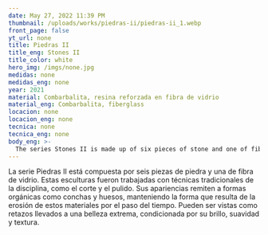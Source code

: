 ```yaml
---
date: May 27, 2022 11:39 PM
thumbnail: /uploads/works/piedras-ii/piedras-ii_1.webp
front_page: false
yt_url: none
title: Piedras II
title_eng: Stones II
title_color: white
hero_img: /imgs/none.jpg
medidas: none
medidas_eng: none
year: 2021
material: Combarbalita, resina reforzada en fibra de vidrio
material_eng: Combarbalita, fiberglass
locacion: none
locacion_eng: none
tecnica: none
tecnica_eng: none
body_eng: >-
  The series Stones II is made up of six pieces of stone and one of fiberglass.  These sculptures were elaborated with classic technics of the discipline, like cutting and polishing. Their appearance cross-reference to organic forms, like shells and bones, retaining the form that results from the erosion of these materials with time.  They can be seen as remnants taken to their extreme beauty, conditioned by their shine, softness, and texture.
---
```

La serie Piedras II está compuesta por seis piezas de piedra y una de fibra de vidrio. Estas esculturas fueron trabajadas con técnicas tradicionales de la disciplina, como el corte y el pulido. Sus apariencias remiten a formas orgánicas como conchas y huesos, manteniendo la forma que resulta de la erosión de estos materiales por el paso del tiempo. Pueden ser vistas como retazos llevados a una belleza extrema, condicionada por su brillo, suavidad y textura.